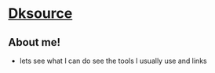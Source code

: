 # [Dksource](http://dksource.com.ar)


## About me!
* lets see what I can do
see the tools I usually use and links
